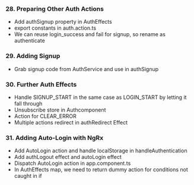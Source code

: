 ### 28. Preparing Other Auth Actions

* Add authSignup property in AuthEffects
* export constants in auth.action.ts
* We can reuse login_success and fail for signup, so rename as authenticate

### 29. Adding Signup

* Grab signup code from AuthService and use in authSignup

### 30. Further Auth Effects

* Handle SIGNUP_START in the same case as LOGIN_START by letting it fall through
* Unsubscribe store in Authcomponent
* Action for CLEAR_ERROR
* Multiple actions redirect in authRedirect Effect

### 31. Adding Auto-Login with NgRx

* Add AutoLogin action and handle localStorage in handleAuthentication
* Add authLogout effect and autoLogin effect
* Dispatch AutoLogin action in app.component.ts
* In AuthEffects map, we need to return dummy action for conditions not caught in if